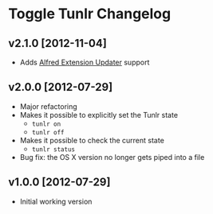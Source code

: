 Toggle Tunlr Changelog
======================

v2.1.0 [2012-11-04]
--------------------

- Adds [Alfred Extension Updater](http://jdfwarrior.tumblr.com/post/13826478125/extension-updater) support

v2.0.0 [2012-07-29]
--------------------

- Major refactoring
- Makes it possible to explicitly set the Tunlr state
  - `tunlr on`
  - `tunlr off`
- Makes it possible to check the current state
  - `tunlr status`
- Bug fix: the OS X version no longer gets piped into a file

v1.0.0 [2012-07-29]
--------------------

- Initial working version
